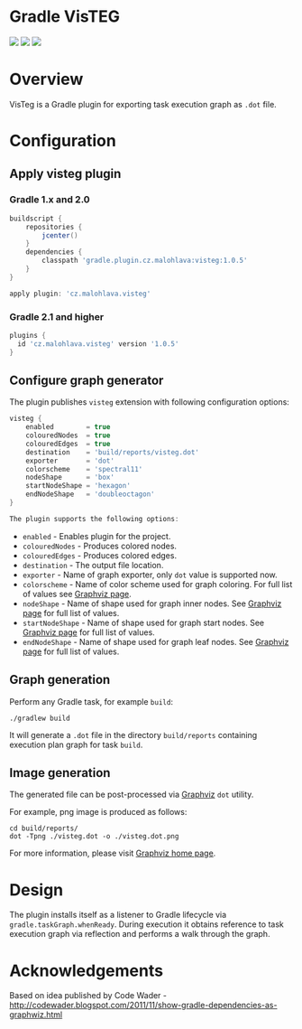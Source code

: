 Gradle VisTEG
=============

[![][travis img]][travis]
[![][license img]][license]
[![][plugin img]][plugin]

[travis]:https://travis-ci.org/mmalohlava/gradle-visteg
[travis img]:https://travis-ci.org/mmalohlava/gradle-visteg.svg?branch=master
[license]:LICENSE
[license img]:https://img.shields.io/badge/License-Apache%202-blue.svg
[plugin]:https://plugins.gradle.org/plugin/cz.malohlava.visteg
[plugin img]:https://img.shields.io/badge/gradle_plugin-cz.malohlava.visteg-green?logo=gradle

# Overview
VisTeg is a Gradle plugin for exporting task execution graph as `.dot` file.


# Configuration

## Apply visteg plugin

### Gradle 1.x and 2.0

```groovy
buildscript {
    repositories {
        jcenter()
    }
    dependencies {
        classpath 'gradle.plugin.cz.malohlava:visteg:1.0.5'
    }
}

apply plugin: 'cz.malohlava.visteg'
```

### Gradle 2.1 and higher

```groovy
plugins {
  id 'cz.malohlava.visteg' version '1.0.5'
}
```

## Configure graph generator

The plugin publishes `visteg` extension with following configuration options:
```groovy
visteg {
    enabled        = true
    colouredNodes  = true
    colouredEdges  = true
    destination    = 'build/reports/visteg.dot'
    exporter       = 'dot'
    colorscheme    = 'spectral11'
    nodeShape      = 'box'
    startNodeShape = 'hexagon'
    endNodeShape   = 'doubleoctagon'
}

The plugin supports the following options:
```
 * `enabled` - Enables plugin for the project.
 * `colouredNodes` - Produces colored nodes.
 * `colouredEdges` - Produces colored edges.
 * `destination` - The output file location.
 * `exporter` - Name of graph exporter, only `dot` value is supported now.
 * `colorscheme` - Name of color scheme used for graph coloring. For full list of values see [Graphviz page](http://www.graphviz.org/content/color-names).
 * `nodeShape` - Name of shape used for graph inner nodes. See [Graphviz page](http://www.graphviz.org/content/node-shapes) for full list of values.
 * `startNodeShape` - Name of shape used for graph start nodes. See [Graphviz page](http://www.graphviz.org/content/node-shapes) for full list of values.
 * `endNodeShape` - Name of shape used for graph leaf nodes. See [Graphviz page](http://www.graphviz.org/content/node-shapes) for full list of values.

## Graph generation
Perform any Gradle task, for example `build`:
```
./gradlew build
```

It will generate a `.dot` file in the directory `build/reports` containing execution plan graph for task `build`.

## Image generation
The generated file can be post-processed via [Graphviz](http://www.graphviz.org) `dot` utility.

For example, png image is produced as follows:
```
cd build/reports/
dot -Tpng ./visteg.dot -o ./visteg.dot.png
```

For more information, please visit [Graphviz home page](http://www.graphviz.org).

# Design
The plugin installs itself as a listener to Gradle lifecycle via `gradle.taskGraph.whenReady`. 
During execution it obtains reference to task execution graph via reflection and performs a walk through the graph.


# Acknowledgements
Based on idea published by Code Wader - http://codewader.blogspot.com/2011/11/show-gradle-dependencies-as-graphwiz.html

